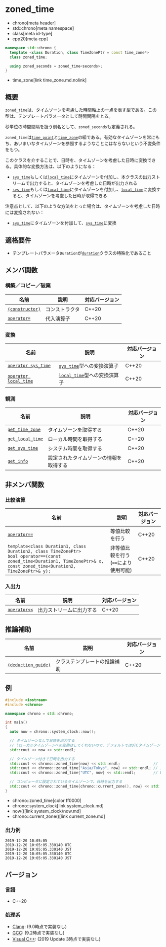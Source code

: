 # zoned_time
* chrono[meta header]
* std::chrono[meta namespace]
* class[meta id-type]
* cpp20[meta cpp]

```cpp
namespace std::chrono {
  template <class Duration, class TimeZonePtr = const time_zone*>
  class zoned_time;

  using zoned_seconds = zoned_time<seconds>;
}
```
* time_zone[link time_zone.md.nolink]

## 概要
`zoned_time`は、タイムゾーンを考慮した時間軸上の一点を表す型である。この型は、テンプレートパラメータとして時間間隔をとる。

秒単位の時間間隔を扱う別名として、`zoned_seconds`も定義される。

`zoned_time`は[`time_point`](time_point.md)と[`time_zone`](time_zone.md.nolink)の組である。有効なタイムゾーンを常にもち、あいまいなタイムゾーンを参照するようなことにはならないという不変条件をもつ。

このクラスを介することで、日時を、タイムゾーンを考慮した日時に変換できる。具体的な変換方法は、以下のようになる：　

- [`sys_time`](sys_time.md)もしくは[`local_time`](local_time.md)にタイムゾーンを付加し、本クラスの出力ストリームで出力すると、タイムゾーンを考慮した日時が出力される
- [`sys_time`](sys_time.md)もしくは[`local_time`](local_time.md)にタイムゾーンを付加し、[`local_time`](local_time.md)に変換すると、タイムゾーンを考慮した日時が取得できる

注意点として、以下のような方法をとった場合は、タイムゾーンを考慮した日時には変換されない：

- [`sys_time`](sys_time.md)にタイムゾーンを付加して、[`sys_time`](sys_time.md)に変換


## 適格要件
- テンプレートパラメータ`Duration`が[`duration`](duration.md)クラスの特殊化であること


## メンバ関数
### 構築／コピー／破棄

| 名前 | 説明 | 対応バージョン |
|------|------|----------------|
| [`(constructor)`](zoned_time/op_constructor.md) | コンストラクタ | C++20 |
| [`operator=`](zoned_time/op_assign.md.nolink) | 代入演算子 | C++20 |


### 変換

| 名前 | 説明 | 対応バージョン |
|------|------|----------------|
| [`operator sys_time`](zoned_time/op_sys_time.md.nolink)     | [`sys_time`](sys_time.md)型への変換演算子 | C++20 |
| [`operator local_time`](zoned_time/op_local_time.md.nolink) | [`local_time`](local_time.md)型への変換演算子 | C++20 |


### 観測

| 名前 | 説明 | 対応バージョン |
|------|------|----------------|
| [`get_time_zone`](zoned_time/get_time_zone.md.nolink)   | タイムゾーンを取得する | C++20 |
| [`get_local_time`](zoned_time/get_local_time.md.nolink) | ローカル時間を取得する | C++20 |
| [`get_sys_time`](zoned_time/get_sys_time.md.nolink)     | システム時間を取得する | C++20 |
| [`get_info`](zoned_time/get_info.md.nolink)             | 設定されたタイムゾーンの情報を取得する | C++20 |


## 非メンバ関数
### 比較演算

| 名前 | 説明 | 対応バージョン |
|------|------|----------------|
| [`operator==`](zoned_time/op_equal.md.nolink)         | 等値比較を行う | C++20 |
| `template<class Duration1, class Duration2, class TimeZonePtr>`<br/> `bool operator==(const zoned_time<Duration1, TimeZonePtr>& x, const zoned_time<Duration2, TimeZonePtr>& y);` | 非等値比較を行う (`==`により使用可能) | C++20 |


### 入出力

| 名前 | 説明 | 対応バージョン |
|------|------|----------------|
| [`operator<<`](zoned_time/op_ostream.md.nolink) | 出力ストリームに出力する | C++20 |


## 推論補助

| 名前 | 説明 | 対応バージョン |
|---------------------------------------------|------------------------------------|-------|
| [`(deduction_guide)`](zoned_time/op_deduction_guide.md.nolink) | クラステンプレートの推論補助 | C++20 |


## 例
```cpp example
#include <iostream>
#include <chrono>

namespace chrono = std::chrono;

int main()
{
  auto now = chrono::system_clock::now();

  // タイムゾーンなしで日時を出力する
  // (ローカルタイムゾーンへの変換はしてくれないので、デフォルトではUTCタイムゾーンで出力される)
  std::cout << now << std::endl;

  // タイムゾーン付きで日時を出力する
  std::cout << chrono::zoned_time{now} << std::endl;               // デフォルトタイムゾーン (UTC)
  std::cout << chrono::zoned_time{"Asia/Tokyo", now} << std::endl; // 日本 (UTC + 9時間)
  std::cout << chrono::zoned_time{"UTC", now} << std::endl;        // UTC

  // コンピュータに設定されているタイムゾーンで、日時を出力する
  std::cout << chrono::zoned_time{chrono::current_zone(), now} << std::endl;
}
```
* chrono::zoned_time[color ff0000]
* chrono::system_clock[link system_clock.md]
* now()[link system_clock/now.md]
* chrono::current_zone()[link current_zone.md]

### 出力例
```
2019-12-20 10:05:05
2019-12-20 10:05:05.330140 UTC
2019-12-20 19:05:05.330140 JST
2019-12-20 10:05:05.330140 UTC
2019-12-20 19:05:05.330140 JST
```

## バージョン
### 言語
- C++20

### 処理系
- [Clang](/implementation.md#clang): (9.0時点で実装なし)
- [GCC](/implementation.md#gcc): (9.2時点で実装なし)
- [Visual C++](/implementation.md#visual_cpp): (2019 Update 3時点で実装なし)

